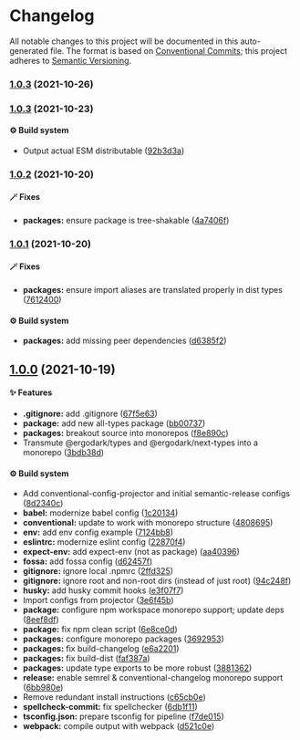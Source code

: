 # Changelog

All notable changes to this project will be documented in this auto-generated
file. The format is based on [Conventional Commits][1]; this project adheres to
[Semantic Versioning][2].

### [1.0.3][3] (2021-10-26)

### [1.0.3][4] (2021-10-23)

#### ⚙️ Build system

- Output actual ESM distributable ([92b3d3a][5])

### [1.0.2][6] (2021-10-20)

#### 🪄 Fixes

- **packages:** ensure package is tree-shakable ([4a7406f][7])

### [1.0.1][8] (2021-10-20)

#### 🪄 Fixes

- **packages:** ensure import aliases are translated properly in dist types
  ([7612400][9])

#### ⚙️ Build system

- **packages:** add missing peer dependencies ([d6385f2][10])

## [1.0.0][11] (2021-10-19)

#### ✨ Features

- **.gitignore:** add .gitignore ([67f5e63][12])
- **package:** add new all-types package ([bb00737][13])
- **packages:** breakout source into monorepos ([f8e890c][14])
- Transmute @ergodark/types and @ergodark/next-types into a monorepo
  ([3bdb38d][15])

#### ⚙️ Build system

- Add conventional-config-projector and initial semantic-release configs
  ([8d2340c][16])
- **babel:** modernize babel config ([1c20134][17])
- **conventional:** update to work with monorepo structure ([4808695][18])
- **env:** add env config example ([7124bb8][19])
- **eslintrc:** modernize eslint config ([22870f4][20])
- **expect-env:** add expect-env (not as package) ([aa40396][21])
- **fossa:** add fossa config ([d62457f][22])
- **gitignore:** ignore local .npmrc ([2ffd325][23])
- **gitignore:** ignore root and non-root dirs (instead of just root)
  ([94c248f][24])
- **husky:** add husky commit hooks ([e3f07f7][25])
- Import configs from projector ([3e6f45b][26])
- **package:** configure npm workspace monorepo support; update deps
  ([8eef8df][27])
- **package:** fix npm clean script ([6e8ce0d][28])
- **packages:** configure monorepo packages ([3692953][29])
- **packages:** fix build-changelog ([e6a2201][30])
- **packages:** fix build-dist ([faf387a][31])
- **packages:** update type exports to be more robust ([3881362][32])
- **release:** enable semrel & conventional-changelog monorepo support
  ([6bb980e][33])
- Remove redundant install instructions ([c65cb0e][34])
- **spellcheck-commit:** fix spellchecker ([6db1f11][35])
- **tsconfig.json:** prepare tsconfig for pipeline ([f7de015][36])
- **webpack:** compile output with webpack ([d521c0e][37])

[1]: https://conventionalcommits.org
[2]: https://semver.org
[3]:
  https://github.com/Xunnamius/typescript-utils/compare/all-types@1.0.3...all-types@1.0.3
[4]:
  https://github.com/Xunnamius/typescript-utils/compare/all-types@1.0.2...all-types@1.0.3
[5]:
  https://github.com/Xunnamius/typescript-utils/commit/92b3d3a3b2941443f169d47f4af5a52fea7f56e1
[6]:
  https://github.com/Xunnamius/typescript-utils/compare/all-types@1.0.1...all-types@1.0.2
[7]:
  https://github.com/Xunnamius/typescript-utils/commit/4a7406fb409130a8d600e74ef587d3faf9026b87
[8]:
  https://github.com/Xunnamius/typescript-utils/compare/all-types@1.0.0...all-types@1.0.1
[9]:
  https://github.com/Xunnamius/typescript-utils/commit/76124005a0af5a2af18d462353485c2a7a8d5bfd
[10]:
  https://github.com/Xunnamius/typescript-utils/commit/d6385f2f5314e985fcc406c0a2543128f249d885
[11]:
  https://github.com/Xunnamius/typescript-utils/compare/67f5e63863018babf847f4bbf21960b91eb1e7b8...all-types@1.0.0
[12]:
  https://github.com/Xunnamius/typescript-utils/commit/67f5e63863018babf847f4bbf21960b91eb1e7b8
[13]:
  https://github.com/Xunnamius/typescript-utils/commit/bb00737a6b11e041836bb85f30ceadd8196cc1b6
[14]:
  https://github.com/Xunnamius/typescript-utils/commit/f8e890cb7b60726f9fb416653cb81a43dfb98e54
[15]:
  https://github.com/Xunnamius/typescript-utils/commit/3bdb38d8bd7979b8b9dbb8f2639aa1349468d660
[16]:
  https://github.com/Xunnamius/typescript-utils/commit/8d2340c4bc9af4282fe7e78679ad296bedd15f65
[17]:
  https://github.com/Xunnamius/typescript-utils/commit/1c201343df5d01a95cae187b0c3b496c7678adf3
[18]:
  https://github.com/Xunnamius/typescript-utils/commit/48086952bb3570b03812e3eb8f607a3ca27d4229
[19]:
  https://github.com/Xunnamius/typescript-utils/commit/7124bb819c6f6aeac861ff88c054edd470f04c45
[20]:
  https://github.com/Xunnamius/typescript-utils/commit/22870f4c65ffd8eafeaacf201912951dc62abec0
[21]:
  https://github.com/Xunnamius/typescript-utils/commit/aa40396f4cda8ec6b983e2bf423fef95b0660cd5
[22]:
  https://github.com/Xunnamius/typescript-utils/commit/d62457f26654d6e275b3415675c535c4d014e13e
[23]:
  https://github.com/Xunnamius/typescript-utils/commit/2ffd325268043b775e67bb2e0a561c44d1e45e24
[24]:
  https://github.com/Xunnamius/typescript-utils/commit/94c248f245f753b98c44e5f72955735aa958b81c
[25]:
  https://github.com/Xunnamius/typescript-utils/commit/e3f07f73f7a39cc7d897a7507c793620afe6c006
[26]:
  https://github.com/Xunnamius/typescript-utils/commit/3e6f45b73b6af25af008c542bbb0bdc2a544d186
[27]:
  https://github.com/Xunnamius/typescript-utils/commit/8eef8df98bb7539d105b91b6d254b78f56ca6f86
[28]:
  https://github.com/Xunnamius/typescript-utils/commit/6e8ce0d0a945a5ff4c65c9400df387b51197af11
[29]:
  https://github.com/Xunnamius/typescript-utils/commit/3692953ca8156babf7b1e7584e042bc09820bce6
[30]:
  https://github.com/Xunnamius/typescript-utils/commit/e6a2201cea079bf34e9c2ef8d7fed216ea7911ca
[31]:
  https://github.com/Xunnamius/typescript-utils/commit/faf387a2da48fb51e02cd76017aa745198000efd
[32]:
  https://github.com/Xunnamius/typescript-utils/commit/38813620d45258fcbc9e774031bfe9ed0510eef8
[33]:
  https://github.com/Xunnamius/typescript-utils/commit/6bb980e31f1a73ff3261e67c4337c5ca9572cb85
[34]:
  https://github.com/Xunnamius/typescript-utils/commit/c65cb0e7604b52f7484ed3399a37dbac3a9b2e8f
[35]:
  https://github.com/Xunnamius/typescript-utils/commit/6db1f11391d869949f480d367d3312eddc3c5eb7
[36]:
  https://github.com/Xunnamius/typescript-utils/commit/f7de015b99cd4c0156f3187e53b9eb06a5985721
[37]:
  https://github.com/Xunnamius/typescript-utils/commit/d521c0ee45d86580f95528f987c8e92077b64e8f
